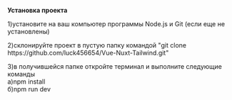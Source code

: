 <b>Установка проекта</b>
<p>1)установите на ваш компьютер программы Node.js и Git (если еще не установлены)</p>  
<p>2)склонируйте проект в пустую папку командой "git clone https://github.com/luck456654/Vue-Nuxt-Tailwind.git"</p>
<p>3)в получившейся папке откройте терминал и выполните следующие команды<br>
а)npm install<br>
б)npm run dev<br>
</p>
